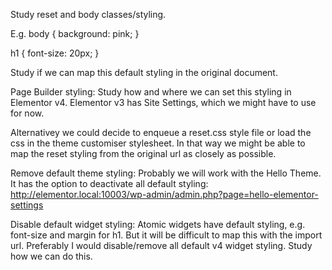 Study reset and body classes/styling.

E.g.
body {
        background: pink;
}

h1 {
        font-size: 20px;
}

Study if we can map this default styling in the original document.

Page Builder styling:
Study how and where we can set this styling in Elementor v4.
Elementor v3 has Site Settings, which we might have to use for now.

Alternativey we could decide to enqueue a reset.css style file or load the css in the theme customiser stylesheet. In that way we might be able to map the reset styling from the original url as closely as possible.

Remove default theme styling:
Probably we will work with the Hello Theme. It has the option to deactivate all default styling:
http://elementor.local:10003/wp-admin/admin.php?page=hello-elementor-settings

Disable default widget styling:
Atomic widgets have default styling, e.g. font-size and margin for h1. But it will be difficult to map this with the import url.
Preferably I would disable/remove all default v4 widget styling. Study how we can do this.
